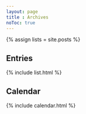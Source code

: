 ```yaml
---
layout: page
title : Archives
noToc: true
---
```


{% assign lists = site.posts %}

## Entries

{% include list.html %}

## Calendar

{% include calendar.html %}
